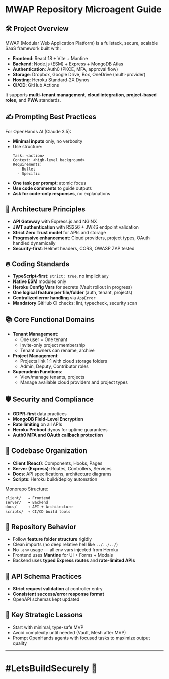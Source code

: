 # MWAP Repository Microagent Guide

## 🛠 Project Overview
MWAP (Modular Web Application Platform) is a fullstack, secure, scalable SaaS framework built with:
- **Frontend**: React 18 + Vite + Mantine
- **Backend**: Node.js (ESM) + Express + MongoDB Atlas
- **Authentication**: Auth0 (PKCE, MFA, approval flow)
- **Storage**: Dropbox, Google Drive, Box, OneDrive (multi-provider)
- **Hosting**: Heroku Standard-2X Dynos
- **CI/CD**: GitHub Actions

It supports **multi-tenant management**, **cloud integration**, **project-based roles**, and **PWA** standards.

## ✍ Prompting Best Practices
For OpenHands AI (Claude 3.5):
- **Minimal inputs** only, no verbosity
- Use structure:
  ```
  Task: <action>
  Context: <high-level background>
  Requirements:
    - Bullet
    - Specific
  ```
- **One task per prompt**: atomic focus
- **Use code comments** to guide outputs
- **Ask for code-only responses**, no explanations

## 🏩 Architecture Principles
- **API Gateway** with Express.js and NGINX
- **JWT authentication** with RS256 + JWKS endpoint validation
- **Strict Zero Trust model** for APIs and storage
- **Progressive enhancement**: Cloud providers, project types, OAuth handled dynamically
- **Security-first**: Helmet headers, CORS, OWASP ZAP tested

## 🔥 Coding Standards
- **TypeScript-first**: `strict: true`, no implicit `any`
- **Native ESM** modules only
- **Heroku Config Vars** for secrets (Vault rollout in progress)
- **One logical feature per file/folder** (auth, tenant, projects)
- **Centralized error handling** via `AppError`
- **Mandatory** GitHub CI checks: lint, typecheck, security scan

## 📚 Core Functional Domains
- **Tenant Management**:
  - One user = One tenant
  - Invite-only project membership
  - Tenant owners can rename, archive
- **Project Management**:
  - Projects link 1:1 with cloud storage folders
  - Admin, Deputy, Contributor roles
- **Superadmin Functions**:
  - View/manage tenants, projects
  - Manage available cloud providers and project types

## 🛡️ Security and Compliance
- **GDPR-first** data practices
- **MongoDB Field-Level Encryption**
- **Rate limiting** on all APIs
- **Heroku Preboot** dynos for uptime guarantees
- **Auth0 MFA and OAuth callback protection**

## 🧹 Codebase Organization
- **Client (React)**: Components, Hooks, Pages
- **Server (Express)**: Routes, Controllers, Services
- **Docs**: API specifications, architecture diagrams
- **Scripts**: Heroku build/deploy automation

Monorepo Structure:
```
client/   → Frontend
server/   → Backend
docs/     → API + Architecture
scripts/  → CI/CD build tools
```

## 🔎 Repository Behavior
- Follow **feature folder structure** rigidly
- Clean imports (no deep relative hell like `../../../`)
- No `.env` usage — all env vars injected from Heroku
- Frontend uses **Mantine** for UI + Forms + Modals
- Backend uses **typed Express routes** and **rate-limited APIs**

## 🔧 API Schema Practices
- **Strict request validation** at controller entry
- **Consistent success/error response format**
- OpenAPI schemas kept updated

## 🧐 Key Strategic Lessons
- Start with minimal, type-safe MVP
- Avoid complexity until needed (Vault, Mesh after MVP)
- Prompt OpenHands agents with focused tasks to maximize output quality

---

# #LetsBuildSecurely 🚀

